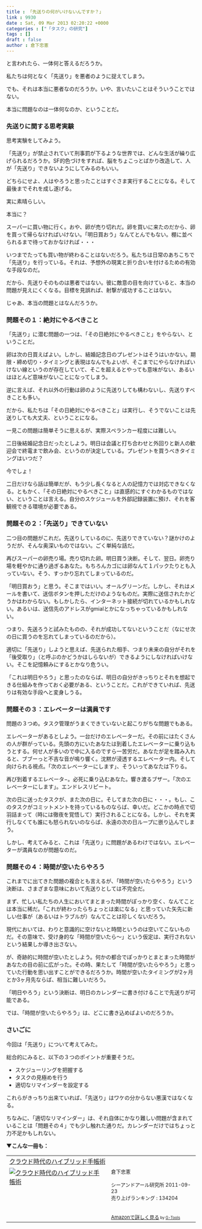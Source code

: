 ```yaml
---
title : 「先送りの何がいけないんですか？」
link : 9930
date : Sat, 09 Mar 2013 02:20:22 +0000
categories : ["「タスク」の研究"]
tags : []
draft : false
author : 倉下忠憲
---
```


と言われたら、一体何と答えるだろうか。

私たちは何となく「先送り」を悪者のように捉えてしまう。

でも、それは本当に悪者なのだろうか。いや、言いたいことはそういうことではない。

本当に問題なのは一体何なのか、ということだ。

<h3>先送りに関する思考実験</h3>
思考実験をしてみよう。

「先送り」が禁止されていて刑事罰が下るような世界では、どんな生活が繰り広げられるだろうか。SF的色づけをすれば、脳をちょこっとばかり改造して、人が「先送り」できないようにしてみるのもいい。

どちらにせよ、人はやろうと思ったことはすぐさま実行することになる。そして最後までそれを成し遂げる。

実に素晴らしい。

本当に？

スーパーに買い物に行く。おや、卵が売り切れだ。卵を買いに来たのだから、卵を買って帰らなければいけない。「明日買おう」なんてとんでもない。棚に並べられるまで待っておかなければ・・・

いつまでたっても買い物が終わることはないだろう。私たちは日常のあちこちで「先送り」を行っている。それは、予想外の現実と折り合いを付けるための有効な手段なのだ。

だから、先送りそのものは悪者ではない。彼に敵意の目を向けていると、本当の問題が見えにくくなる。目標を見誤れば、射撃が成功することはない。

じゃあ、本当の問題とはなんだろうか。

<h3>問題その１：絶対にやるべきこと</h3>
「先送り」に潜む問題の一つは、「その日絶対にやるべきこと」をやらない、ということだ。

卵は次の日買えばよい。しかし、結婚記念日のプレゼントはそうはいかない。期限・締め切り・タイミングと表現はなんでもよいが、そこまでにやらなければいけない線というのが存在していて、そこを超えるとやっても意味がない、あるいはほとんど意味がないことになってしまう。

逆に言えば、それ以外の行動は卵のように先送りしても構わないし、先送りすべきことも多い。

だから、私たちは「その日絶対にやるべきこと」は実行し、そうでないことは先送りしても大丈夫、ということになる。

一見この問題は簡単そうに思えるが、実際スペランカー程度には難しい。

二日後結婚記念日だったとしよう。明日は会議と打ち合わせと外回りと新人の歓迎会で終電まで飲み会、というのが決定している。プレゼントを買うべきタイミングはいつだ？

今でしょ！

二日だけなら話は簡単だが、もう少し長くなると人の記憶力では対応できなくなる。ともかく、「その日絶対にやるべきこと」は直感的にすぐわかるものではない、ということは言える。自分のスケジュールを外部記録装置に預け、それを客観視できる環境が必要である。
<h3>問題その２：「先送り」できていない</h3>
二つ目の問題がこれだ。先送りしているのに、先送りできていない？謎かけのようだが、そんな奥深いものではない。ごく単純な話だ。

再びスーパーの卵売り場。売り切れた卵。明日買う決断。そして、翌日。卵売り場を軽やかに通り過ぎるあなた。もちろんカゴには卵なんて１パックたりとも入っていない。そう、すっかり忘れてしまっているのだ。

「明日買おう」と思う。そこまではいい。オールグリーンだ。しかし、それはメールを書いて、送信ボタンを押しただけのようなものだ。実際に送信されたかどうかはわからない。もしかしたら、インターネット接続が切れているかもしれない。あるいは、送信先のアドレスがgmialとかになっちゃっているかもしれない。

つまり、先送ろうと試みたものの、それが成功してないということだ（なにせ次の日に買うのを忘れてしまっているのだから）。

適切に「先送り」しようと思えば、先送られた相手、つまり未来の自分がそれを「後受取り」（と呼ぶのかどうかはしらないが）できるようにしなければいけない。そこを記憶頼みにするとかなり危うい。

「これは明日やろう」と思ったのならば、明日の自分がきっちりとそれを想起できる仕組みを作っておく必要がある、ということだ。これができていれば、先送りは有効な手段へと変身しうる。

<h3>問題その３：エレベーターは満員です</h3>
問題の３つめ。タスク管理がうまくできていないと起こりがちな問題でもある。

エレベーターがあるとしよう。一台だけのエレベーターだ。その前にはたくさんの人が群がっている。先頭の方にいたあなたは到着したエレベーターに乗り込もうとする。何せ人が多いので中に入るのですら一苦労だ。あなたが足を踏み入れると、ブブーっと不吉な音が鳴り響く。沈黙が浸透するエレベーター内。そして向けられる視点。「次のエレベーターにします」、そういってあなたは下りる。

再び到着するエレベータ−。必死に乗り込むあなた。響き渡るブザー。「次のエレベーターにします」。エンドレスリピート。

次の日に送ったタスクが、また次の日に。そしてまた次の日に・・・。もし、このタスクがコミットメントを持っているものならば、幸いだ。どこかの時点で切羽詰まって（時には徹夜を覚悟して）実行されることになる。しかし、それを実行しなくても誰にも怒られないのならば、永遠の次の日ループに嵌り込んでしまう。

しかし、考えてみると、これは「先送り」に問題があるわけではない。エレベーターが満員なのが問題なのだ。
<h3>問題その４：時間が空いたらやろう</h3>
これまでに出てきた問題の複合とも言えるが、「時間が空いたらやろう」という決断は、さまざまな意味において先送りとしては不完全だ。

まず、忙しい私たちの人生においてまとまった時間がぽっかり空く、なんてことは本当に稀だ。「これが終わったらちょっとは楽になる」と思っていた矢先に新しい仕事が（あるいはトラブルが）なんてことは珍しくないだろう。

現代においては、わりと意識的に空けないと時間というのは空いてこないものだ。その意味で、受け身的な「時間が空いたら〜」という仮定は、実行されないという結果しか導き出さない。

が、奇跡的に時間が空いたとしよう。何かの都合でぽっかりとまとまった時間があなたの目の前に広がった。その時、果たして「時間が空いたらやろう」と思っていた行動を思い出すことができるだろうか。時間が空いたタイミングが2ヶ月とか3ヶ月先ならば、相当に難しいだろう。

「明日やろう」という決断は、明日のカレンダーに書き付けることで先送りが可能である。

では、「時間が空いたらやろう」は、どこに書き込めばよいのだろうか。

<h3>さいごに</h3>
今回は「先送り」について考えてみた。

総合的にみると、以下の３つのポイントが重要そうだ。

<ul>
	<li>スケジューリングを把握する</li>
	<li>タスクの見極めを行う</li>
	<li>適切なリマインダーを設定する</li>
</ul>

これらがきっちり出来ていれば、「先送り」はワケの分からない悪漢ではなくなる。

ちなみに、「適切なリマインダー」は、それ自体にかなり難しい問題が含まれていることは「問題その４」でも少し触れた通りだ。カレンダーだけではちょっと力不足かもしれない。

<strong>▼こんな一冊も：</strong>
<table  border="0" cellpadding="5"><tr><td colspan="2"><a href="http://www.amazon.co.jp/%E3%82%AF%E3%83%A9%E3%82%A6%E3%83%89%E6%99%82%E4%BB%A3%E3%81%AE%E3%83%8F%E3%82%A4%E3%83%96%E3%83%AA%E3%83%83%E3%83%89%E6%89%8B%E5%B8%B3%E8%A1%93-%E5%80%89%E4%B8%8B%E5%BF%A0%E6%86%B2/dp/4863540914%3FSubscriptionId%3D15SMZCTB9V8NGR2TW082%26tag%3Drashita1000-22%26linkCode%3Dxm2%26camp%3D2025%26creative%3D165953%26creativeASIN%3D4863540914" target="_blank">クラウド時代のハイブリッド手帳術</a><img src="http://www.assoc-amazon.jp/e/ir?t=rashita1000-22&l=ur2&o=9" width="1" height="1" style="border: none;" alt="" /></td></tr><tr><td valign="top"><a href="http://www.amazon.co.jp/%E3%82%AF%E3%83%A9%E3%82%A6%E3%83%89%E6%99%82%E4%BB%A3%E3%81%AE%E3%83%8F%E3%82%A4%E3%83%96%E3%83%AA%E3%83%83%E3%83%89%E6%89%8B%E5%B8%B3%E8%A1%93-%E5%80%89%E4%B8%8B%E5%BF%A0%E6%86%B2/dp/4863540914%3FSubscriptionId%3D15SMZCTB9V8NGR2TW082%26tag%3Drashita1000-22%26linkCode%3Dxm2%26camp%3D2025%26creative%3D165953%26creativeASIN%3D4863540914" target="_blank"><img src="http://ecx.images-amazon.com/images/I/51f4RT2URdL._SL160_.jpg" border="0" alt="クラウド時代のハイブリッド手帳術" /></a></td><td valign="top"><font size="-1">倉下忠憲 <br /><br />シーアンドアール研究所  2011-09-23<br />売り上げランキング : 134204<br /><br /><br /><a href="http://www.amazon.co.jp/%E3%82%AF%E3%83%A9%E3%82%A6%E3%83%89%E6%99%82%E4%BB%A3%E3%81%AE%E3%83%8F%E3%82%A4%E3%83%96%E3%83%AA%E3%83%83%E3%83%89%E6%89%8B%E5%B8%B3%E8%A1%93-%E5%80%89%E4%B8%8B%E5%BF%A0%E6%86%B2/dp/4863540914%3FSubscriptionId%3D15SMZCTB9V8NGR2TW082%26tag%3Drashita1000-22%26linkCode%3Dxm2%26camp%3D2025%26creative%3D165953%26creativeASIN%3D4863540914" target="_blank">Amazonで詳しく見る</a></font><font size="-2"> by <a href="http://www.goodpic.com/mt/aws/index.html" >G-Tools</a></font></td></tr></table>


